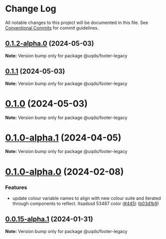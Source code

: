 # Change Log

All notable changes to this project will be documented in this file.
See [Conventional Commits](https://conventionalcommits.org) for commit guidelines.

## [0.1.2-alpha.0](https://github.com/uq-its-ss/design-system/compare/@uqds/footer-legacy@0.1.0-alpha.1...@uqds/footer-legacy@0.1.2-alpha.0) (2024-05-03)

**Note:** Version bump only for package @uqds/footer-legacy

## [0.1.1](https://github.com/uq-its-ss/design-system/compare/@uqds/footer-legacy@0.1.0-alpha.1...@uqds/footer-legacy@0.1.1) (2024-05-03)

**Note:** Version bump only for package @uqds/footer-legacy

# [0.1.0](https://github.com/uq-its-ss/design-system/compare/@uqds/footer-legacy@0.1.0-alpha.1...@uqds/footer-legacy@0.1.0) (2024-05-03)

**Note:** Version bump only for package @uqds/footer-legacy

# [0.1.0-alpha.1](https://github.com/uq-its-ss/design-system/compare/@uqds/footer-legacy@0.1.0-alpha.0...@uqds/footer-legacy@0.1.0-alpha.1) (2024-04-05)

**Note:** Version bump only for package @uqds/footer-legacy

# [0.1.0-alpha.0](https://github.com/uq-its-ss/design-system/compare/@uqds/footer-legacy@0.0.15-alpha.1...@uqds/footer-legacy@0.1.0-alpha.0) (2024-02-08)

### Features

- update colour variable names to align with new colour suite and iterated through components to reflect. Itsadssd 53487 color ([#445](https://github.com/uq-its-ss/design-system/issues/445)) ([b03d1b9](https://github.com/uq-its-ss/design-system/commit/b03d1b9a7944f4552750706b276405b0988abf90))

## [0.0.15-alpha.1](https://github.com/uq-its-ss/design-system/compare/@uqds/footer-legacy@0.0.15-alpha.0...@uqds/footer-legacy@0.0.15-alpha.1) (2024-01-31)

**Note:** Version bump only for package @uqds/footer-legacy
